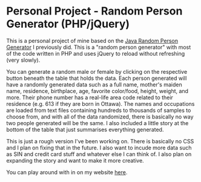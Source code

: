 # Personal Project - Random Person Generator (PHP/jQuery)
This is a personal project of mine based on the <a href="https://github.com/richard1990/random-person-generator-java">Java Random Person Generator</a> I previously did. This is a "random person generator" with most of the code written in PHP and uses jQuery to reload without refreshing (very slowly).

You can generate a random male or female by clicking on the respective button beneath the table that holds the data. Each person generated will have a randomly generated data such as a full name, mother's maiden name, residence, birthplace, age, favorite color/food, height, weight, and more. Their phone number has a real-life area code related to their residence (e.g. 613 if they are born in Ottawa). The names and occupations are loaded from text files containing hundreds to thousands of samples to choose from, and with all of the data randomized, there is basically no way two people generated will be the same. I also included a little story at the bottom of the table that just summarises everything generated. 

This is just a rough version I've been working on. There is basically no CSS and I plan on fixing that in the future. I also want to incude more data such as SIN and credit card stuff and whatever else I can think of. I also plan on expanding the story and want to make it more creative. 

You can play around with in on my website <a href="http://dev1.richardbarney.ca/random_person_generator/">here</a>.
